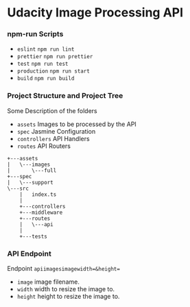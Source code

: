 # Udacity Image Processing API 

### npm-run Scripts

- `eslint` `npm run lint`
- `prettier` `npm run prettier`
- `test` `npm run test`
- `production` `npm run start`
- `build` `npm run build`

### Project Structure and Project Tree

Some Description of the folders
- `assets` Images to be processed by the API
- `spec` Jasmine Configuration
- `controllers` API Handlers
- `routes` API Routers

```
+---assets
|   \---images
|       \---full
+---spec
|   \---support    
\---src
    |   index.ts
    |
    +---controllers    
    +---middleware
    +---routes
    |   \---api
    |           
    +---tests                
  ```
  
  ### API Endpoint
  Endpoint `apiimagesimagewidth=&height=`
  - `image` image filename.
  - `width` width to resize the image to.
  - `height` height to resize the image to.
